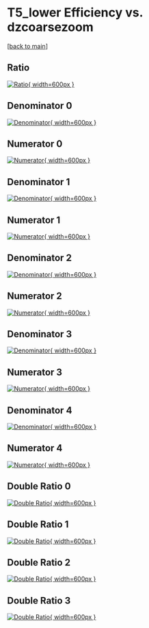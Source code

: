 # T5_lower Efficiency vs. dzcoarsezoom

[[back to main](./)]



## Ratio

[![Ratio](../mtv/var/T5_lower_base_321_0_eff_dzcoarsezoom.png){ width=600px }](../mtv/var/T5_lower_base_321_0_eff_dzcoarsezoom.pdf)

## Denominator 0

[![Denominator](../mtv/den/T5_lower_base_321_0_eff_dzcoarsezoom_den0.png){ width=600px }](../mtv/den/T5_lower_base_321_0_eff_dzcoarsezoom_den0.pdf)

## Numerator 0

[![Numerator](../mtv/num/T5_lower_base_321_0_eff_dzcoarsezoom_num0.png){ width=600px }](../mtv/num/T5_lower_base_321_0_eff_dzcoarsezoom_num0.pdf)

## Denominator 1

[![Denominator](../mtv/den/T5_lower_base_321_0_eff_dzcoarsezoom_den1.png){ width=600px }](../mtv/den/T5_lower_base_321_0_eff_dzcoarsezoom_den1.pdf)

## Numerator 1

[![Numerator](../mtv/num/T5_lower_base_321_0_eff_dzcoarsezoom_num1.png){ width=600px }](../mtv/num/T5_lower_base_321_0_eff_dzcoarsezoom_num1.pdf)

## Denominator 2

[![Denominator](../mtv/den/T5_lower_base_321_0_eff_dzcoarsezoom_den2.png){ width=600px }](../mtv/den/T5_lower_base_321_0_eff_dzcoarsezoom_den2.pdf)

## Numerator 2

[![Numerator](../mtv/num/T5_lower_base_321_0_eff_dzcoarsezoom_num2.png){ width=600px }](../mtv/num/T5_lower_base_321_0_eff_dzcoarsezoom_num2.pdf)

## Denominator 3

[![Denominator](../mtv/den/T5_lower_base_321_0_eff_dzcoarsezoom_den3.png){ width=600px }](../mtv/den/T5_lower_base_321_0_eff_dzcoarsezoom_den3.pdf)

## Numerator 3

[![Numerator](../mtv/num/T5_lower_base_321_0_eff_dzcoarsezoom_num3.png){ width=600px }](../mtv/num/T5_lower_base_321_0_eff_dzcoarsezoom_num3.pdf)

## Denominator 4

[![Denominator](../mtv/den/T5_lower_base_321_0_eff_dzcoarsezoom_den4.png){ width=600px }](../mtv/den/T5_lower_base_321_0_eff_dzcoarsezoom_den4.pdf)

## Numerator 4

[![Numerator](../mtv/num/T5_lower_base_321_0_eff_dzcoarsezoom_num4.png){ width=600px }](../mtv/num/T5_lower_base_321_0_eff_dzcoarsezoom_num4.pdf)

## Double Ratio 0

[![Double Ratio](../mtv/ratio/T5_lower_base_321_0_eff_dzcoarsezoom_ratio0.png){ width=600px }](../mtv/ratio/T5_lower_base_321_0_eff_dzcoarsezoom_ratio0.pdf)

## Double Ratio 1

[![Double Ratio](../mtv/ratio/T5_lower_base_321_0_eff_dzcoarsezoom_ratio1.png){ width=600px }](../mtv/ratio/T5_lower_base_321_0_eff_dzcoarsezoom_ratio1.pdf)

## Double Ratio 2

[![Double Ratio](../mtv/ratio/T5_lower_base_321_0_eff_dzcoarsezoom_ratio2.png){ width=600px }](../mtv/ratio/T5_lower_base_321_0_eff_dzcoarsezoom_ratio2.pdf)

## Double Ratio 3

[![Double Ratio](../mtv/ratio/T5_lower_base_321_0_eff_dzcoarsezoom_ratio3.png){ width=600px }](../mtv/ratio/T5_lower_base_321_0_eff_dzcoarsezoom_ratio3.pdf)

